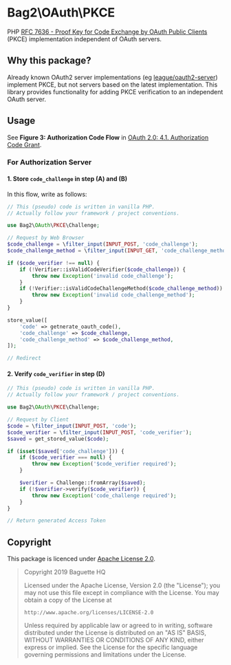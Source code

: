 # Bag2\OAuth\PKCE

PHP [RFC 7636 - Proof Key for Code Exchange by OAuth Public Clients][rfc7636] (PKCE) implementation independent of OAuth servers.

[rfc7636]: https://tools.ietf.org/html/rfc7636

## Why this package?

Already known OAuth2 server implementations (eg [league/oauth2-server]) implement PKCE, but not servers based on the latest implementation. This library provides functionality for adding PKCE verification to an independent OAuth server.

[league/oauth2-server]: https://oauth2.thephpleague.com/

## Usage

See **Figure 3: Authorization Code Flow** in [OAuth 2.0: 4.1.  Authorization Code Grant](https://tools.ietf.org/html/rfc6749#section-4.1).

### For Authorization Server

#### 1. Store `code_challenge` in **step (A) and (B)**

In this flow, write as follows:

```php
// This (pseudo) code is written in vanilla PHP.
// Actually follow your framework / project conventions.

use Bag2\OAuth\PKCE\Challenge;

// Request by Web Browser
$code_challenge = \filter_input(INPUT_POST, 'code_challenge');
$code_challenge_method = \filter_input(INPUT_GET, 'code_challenge_method') ?: 'plain';

if ($code_verifier !== null) {
    if (!Verifier::isValidCodeVerifier($code_challenge)) {
        throw new Exception('invalid code_challenge');
    }
    if (!Verifier::isValidCodeChallengeMethod($code_challenge_method)) {
        throw new Exception('invalid code_challenge_method');
    }
}

store_value([
    'code' => getnerate_oauth_code(),
    'code_challenge' => $code_challenge,
    'code_challenge_method' => $code_challenge_method,
]);

// Redirect
```

#### 2. Verify `code_verifier` in **step (D)**

```php
// This (pseudo) code is written in vanilla PHP.
// Actually follow your framework / project conventions.

use Bag2\OAuth\PKCE\Challenge;

// Request by Client
$code = \filter_input(INPUT_POST, 'code');
$code_verifier = \filter_input(INPUT_POST, 'code_verifier');
$saved = get_stored_value($code);

if (isset($saved['code_challenge'])) {
    if ($code_verifier === null) {
        throw new Exception('$code_verifier required');
    }

    $verifier = Challenge::fromArray($saved);
    if (!$verifier->verify($code_verifier)) {
        throw new Exception('code_challenge required');
    }
}

// Return generated Access Token
```

## Copyright

This package is licenced under [Apache License 2.0][Apache-2.0].

> Copyright 2019 Baguette HQ
>
> Licensed under the Apache License, Version 2.0 (the "License");
> you may not use this file except in compliance with the License.
> You may obtain a copy of the License at
>
>     http://www.apache.org/licenses/LICENSE-2.0
>
> Unless required by applicable law or agreed to in writing, software
> distributed under the License is distributed on an "AS IS" BASIS,
> WITHOUT WARRANTIES OR CONDITIONS OF ANY KIND, either express or implied.
> See the License for the specific language governing permissions and
> limitations under the License.

[Apache-2.0]: https://www.apache.org/licenses/LICENSE-2.0
